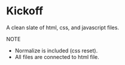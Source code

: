 # Kickoff

A clean slate of html, css, and javascript files.


NOTE
- Normalize is included (css reset).
- All files are connected to html file.
